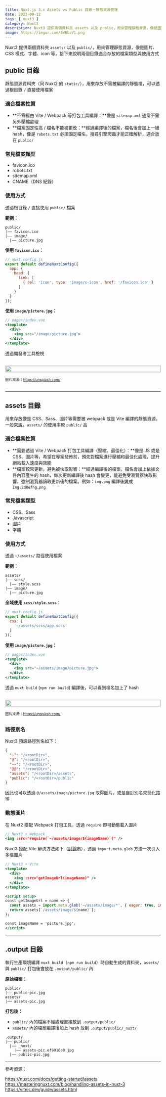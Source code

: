 ```yaml
---
title: Nuxt.js 3.x Assets vs Public 目錄－靜態資源管理
date: 2023-09-12
tags: [ nuxt3 ]
category: Nuxt3
description: Nuxt3 提供兩個資料夾 assets 以及 public，用來管理靜態資源，像是圖片、CSS 樣式、字體、icon 等，本篇說明兩個目錄適合存放的檔案類型與使用方式
image: https://imgur.com/5VRbaV1.png
---
```


Nuxt3 提供兩個資料夾 `assets/` 以及 `public/`，用來管理靜態資源，像是圖片、CSS 樣式、字體、icon 等，接下來說明兩個目錄適合存放的檔案類型與使用方式

<!-- more -->

## **public 目錄**

靜態資源資料夾（同 Nuxt2 的 `static/`），用來存放不需被編譯的靜態檔，可以透過根目錄 `/` 直接使用檔案

### **適合檔案性質**

- **不需經由 Vite / Webpack 等打包工具編譯：**像是 `sitemap.xml` 通常不需另外壓縮處理
- **檔案固定性高 / 檔名不能被更改：**經過編譯後的檔案，檔名後會加上一組 hash，像是 `robots.txt` 必須固定檔名，搜尋引擎爬蟲才能正確解析，適合放在 `public/`

### **常見檔案類型**

- favicon.ico
- robots.txt
- sitemap.xml
- CNAME（DNS 紀錄）

### **使用方式**

透過根目錄 `/` 直接使用 `public/` 檔案

**範例：**

```
public/
|—— favicon.ico
|—— image/
  |—— picture.jpg
```

**使用 `favicon.ico`：**

```jsx
// nuxt.config.js
export default defineNuxtConfig({
  app: {
    head: {
      link: [
        { rel: 'icon', type: 'image/x-icon', href: '/favicon.ico' }
      ]
    }
  }
});
```

**使用 `image/picture.jpg`：**

```jsx
// pages/index.vue
<template>
  <div>
    <img src="/image/picture.jpg">
  </div>
</template>
```

透過開發者工具檢視

<div style="display: flex; justify-content: center; margin: 30px 0 10px; border: 1px solid rgb(200, 200, 200);">
  <img style="width: 100%; max-width: 100%;" src="https://imgur.com/ABhFsgZ.png">
</div>

<small style="display: block; margin-bottom: 30px;">圖片來源：https://unsplash.com/</small>

---

## **assets 目錄**

用來存放像是 CSS、Sass、圖片等需要被 webpack 或是 Vite 編譯的靜態資源。一般來說，`assets/` 的使用率較 `public/` 高

### **適合檔案性質**

- **需要透過 Vite / Webpack 打包工具編譯（壓縮、最佳化）：**像是 JS 或是 CSS、圖片等，希望在專案發佈前，預先對檔案進行壓縮和最佳化處理，提升網站載入速度與效能
- **檔案較常更新，避免被快取影響：**經過編譯後的檔案，檔名會加上依據文件內容產生的 hash，每次更新編譯後 hash 會變更，能避免受瀏覽器快取影響，強制瀏覽器讀取更新後的檔案。例如：`img.png` 編譯後變成 `img.2d8efhg.png`

### **常見檔案類型**

- CSS、Sass
- Javascript
- 圖片
- 字體

### **使用方式**

透過 `~/assets/` 路徑使用檔案

**範例：**

```
assets/
|—— scss/
  |—— style.scss
|—— image/
  |—— picture.jpg
```

**全域使用 `scss/style.scss`：**

```jsx
// nuxt.config.js
export default defineNuxtConfig({
  css: [
    '~/assets/scss/app.scss'
  ]
});
```

**使用 `image/picture.jpg`：**

```jsx
// pages/index.vue
<template>
  <div>
    <img src="~/assets/image/picture.jpg">
  </div>
</template>
```

透過 `nuxt build` (`npm run build`) 編譯後，可以看到檔名加上了 hash

<div style="display: flex; justify-content: center; margin: 30px 0 10px; border: 1px solid rgb(200, 200, 200);">
  <img style="width: 100%; max-width: 100%;" src="https://imgur.com/i68fewf.png">
</div>

<small style="display: block; margin-bottom: 30px;">圖片來源：https://unsplash.com/</small>

### **路徑別名**

Nuxt3 預設路徑別名如下：

```json
{
  "~": "/<rootDir>",
  "@": "/<rootDir>",
  "~~": "/<rootDir>",
  "@@": "/<rootDir>",
  "assets": "/<rootDir>/assets",
  "public": "/<rootDir>/public"
}
```

因此也可以透過 `@/assets/image/picture.jpg` 取得圖片，或是自訂別名來簡化路徑

### **動態圖片**

在 Nuxt2 搭配 Webpack 打包工具，透過 `require` 即可動態載入圖片

```jsx
// Nuxt2 + Webpack
<img :src="require(`~/assets/image/${imageName}`)" />
```

Nuxt3 搭配 Vite 解決方法如下（[討論串](https://github.com/nuxt/nuxt/issues/14766)），透過 `import.meta.glob` 方法一次引入多張圖片

```jsx
// Nuxt3 + Vite
<template>
  <div>
    <img :src="getImageUrl(imageName)" />
  </div>
</template>

<script setup>
const getImageUrl = name => {
  const assets = import.meta.glob('~/assets/image/*', { eager: true, import: 'default' });
  return assets[`/assets/image/${name}`];
};

const imageName = 'picture.jpg';
</script>
```

---

## **.output 目錄**

執行生產環境編譯 `nuxt build`（`npm run build`）時自動生成的資料夾，`assets/` 與 `public/` 打包後會放在 `.output/public/` 內

**原始檔案：**

```
public/
|—— public-pic.jpg
assets/
|—— assets-pic.jpg
```

**打包後：**

- `public/` 內的檔案不經處理直接放到 `.output/public/`
- `assets/` 內的檔案編譯後加上 hash 放到 `.output/public/_nuxt/`

```
.output/
|—— public/
  |—— _nuxt/
    |—— assets-pic.ef9916a0.jpg
  |—— public-pic.jpg
```

---

參考資源：

https://nuxt.com/docs/getting-started/assets
https://masteringnuxt.com/blog/handling-assets-in-nuxt-3
https://vitejs.dev/guide/assets.html